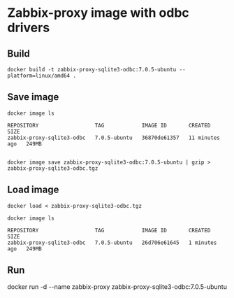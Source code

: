 # Zabbix-proxy image with odbc drivers

## Build

```
docker build -t zabbix-proxy-sqlite3-odbc:7.0.5-ubuntu --platform=linux/amd64 .
```


## Save image

```
docker image ls

REPOSITORY                  TAG            IMAGE ID       CREATED          SIZE
zabbix-proxy-sqlite3-odbc   7.0.5-ubuntu   36870de61357   11 minutes ago   249MB


docker image save zabbix-proxy-sqlite3-odbc:7.0.5-ubuntu | gzip > zabbix-proxy-sqlite3-odbc.tgz
```

## Load image

```
docker load < zabbix-proxy-sqlite3-odbc.tgz

docker image ls

REPOSITORY                  TAG            IMAGE ID       CREATED          SIZE
zabbix-proxy-sqlite3-odbc   7.0.5-ubuntu   26d706e61645   1 minutes ago   249MB
```


## Run

docker run -d --name zabbix-proxy zabbix-proxy-sqlite3-odbc:7.0.5-ubuntu


